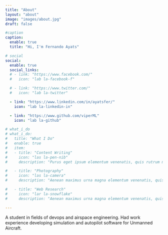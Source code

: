 ```yaml
---
title: "About"
layout: "about"
image: "images/about.jpg"
draft: false

#caption
caption:
  enable: true
  title: "Hi, I'm Fernando Ayats"

# social
social:
  enable: true
  social_links:
  # - link: "https://www.facebook.com/"
  #   icon: "lab la-facebook-f"

  # - link: "https://www.twitter.com/"
  #   icon: "lab la-twitter"

  - link: "https://www.linkedin.com/in/ayatsfer/"
    icon: "lab la-linkedin-in"

  - link: "https://www.github.com/viperML"
    icon: "lab la-github"

# what_i_do
# what_i_do:
#   title: "What I Do"
#   enable: true
#   item:
#   - title: "Content Writing"
#     icon: "las la-pen-nib"
#     description: "Purus eget ipsum elementum venenatis, quis rutrum mi semper nonpurus eget ipsum elementum venenatis."

#   - title: "Photography"
#     icon: "las la-camera"
#     description: "Aenean maximus urna magna elementum venenatis, quis rutrum mi semper non purus eget ipsum elementum venenatis."

#   - title: "Web Research"
#     icon: "lar la-snowflake"
#     description: "Aenean maximus urna magna elementum venenatis, quis rutrum mi semper non purus eget ipsum elementum venenatis."

---
```

A student in fields of devops and airspace engineering. Had work experience developing simulation and autopilot software for Unmanned Aircraft.
